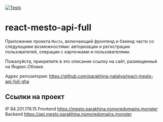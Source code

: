 [![Tests](https://github.com/yandex-praktikum/react-mesto-api-full-gha/actions/workflows/tests.yml/badge.svg)](https://github.com/yandex-praktikum/react-mesto-api-full-gha/actions/workflows/tests.yml)
# react-mesto-api-full
Приложение проекта `Mesto`, включающий фронтенд и бэкенд части со следующими возможностями: авторизации и регистрации пользователей, операции с карточками и пользователями. 
  
Пожалуйста, прикрепите в это описание ссылку на сайт, размещенный на Яндекс.Облаке.

Адрес репозитория: https://github.com/parakhina-natalya/react-mesto-api-full-gha

## Ссылки на проект
IP  84.201.176.15
Frontend  https://mesto.parakhina.nomoredomains.monster
Backend  https://api.mesto.parakhina.nomoredomains.monster
